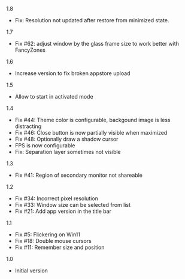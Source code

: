 1.8
- Fix: Resolution not updated after restore from minimized state.

1.7
- Fix #62: adjust window by the glass frame size to work better with FancyZones

1.6
- Increase version to fix broken appstore upload

1.5
- Allow to start in activated mode

1.4
- Fix #44: Theme color is configurable, backgound image is less distracting
- Fix #46: Close button is now partially visible when maximized
- Fix #48: Optionally draw a shadow cursor
- FPS is now configurable
- Fix: Separation layer sometimes not visible

1.3
- Fix #41: Region of secondary monitor not shareable

1.2
- Fix #34: Incorrect pixel resolution 
- Fix #33: Window size can be selected from list
- Fix #21: Add app version in the title bar

1.1
- Fix #5: Flickering on Win11
- Fix #18: Double mouse cursors
- Fix #11: Remember size and position

1.0
- Initial version